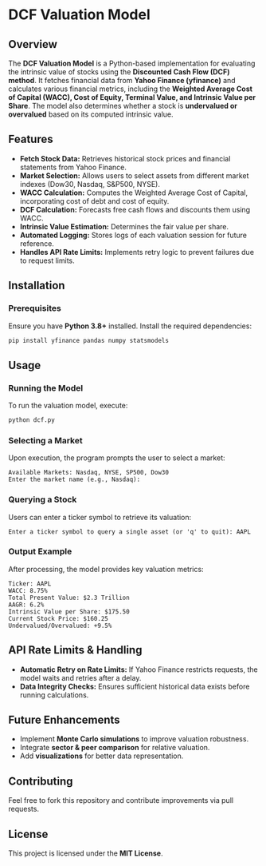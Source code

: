 # DCF Valuation Model

## Overview
The **DCF Valuation Model** is a Python-based implementation for evaluating the intrinsic value of stocks using the **Discounted Cash Flow (DCF) method**. It fetches financial data from **Yahoo Finance (yfinance)** and calculates various financial metrics, including the **Weighted Average Cost of Capital (WACC), Cost of Equity, Terminal Value, and Intrinsic Value per Share**. The model also determines whether a stock is **undervalued or overvalued** based on its computed intrinsic value.

## Features
- **Fetch Stock Data:** Retrieves historical stock prices and financial statements from Yahoo Finance.
- **Market Selection:** Allows users to select assets from different market indexes (Dow30, Nasdaq, S&P500, NYSE).
- **WACC Calculation:** Computes the Weighted Average Cost of Capital, incorporating cost of debt and cost of equity.
- **DCF Calculation:** Forecasts free cash flows and discounts them using WACC.
- **Intrinsic Value Estimation:** Determines the fair value per share.
- **Automated Logging:** Stores logs of each valuation session for future reference.
- **Handles API Rate Limits:** Implements retry logic to prevent failures due to request limits.

## Installation
### Prerequisites
Ensure you have **Python 3.8+** installed. Install the required dependencies:
```sh
pip install yfinance pandas numpy statsmodels
```

## Usage
### Running the Model
To run the valuation model, execute:
```sh
python dcf.py
```

### Selecting a Market
Upon execution, the program prompts the user to select a market:
```
Available Markets: Nasdaq, NYSE, SP500, Dow30
Enter the market name (e.g., Nasdaq):
```

### Querying a Stock
Users can enter a ticker symbol to retrieve its valuation:
```
Enter a ticker symbol to query a single asset (or 'q' to quit): AAPL
```

### Output Example
After processing, the model provides key valuation metrics:
```
Ticker: AAPL
WACC: 8.75%
Total Present Value: $2.3 Trillion
AAGR: 6.2%
Intrinsic Value per Share: $175.50
Current Stock Price: $160.25
Undervalued/Overvalued: +9.5%
```

## API Rate Limits & Handling
- **Automatic Retry on Rate Limits:** If Yahoo Finance restricts requests, the model waits and retries after a delay.
- **Data Integrity Checks:** Ensures sufficient historical data exists before running calculations.

## Future Enhancements
- Implement **Monte Carlo simulations** to improve valuation robustness.
- Integrate **sector & peer comparison** for relative valuation.
- Add **visualizations** for better data representation.

## Contributing
Feel free to fork this repository and contribute improvements via pull requests.

## License
This project is licensed under the **MIT License**.

